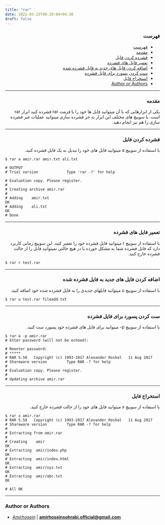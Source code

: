 ```yaml
---
title: "rar"
date: 2022-03-23T00:29:04+04:30
draft: false
---
```





<div dir='rtl'>

### فهرست

- [فهرست](#فهرست)
- [مقدمه](#مقدمه)
- [فشرده کردن فایل](#فشرده-کردن-فایل)
- [تعمیر فایل های فشرده](#تعمیر-فایل-های-فشرده)
- [اضافه کردن فایل های جدید به فایل فشرده شده](#اضافه-کردن-فایل-های-جدید-به-فایل-فشرده-شده)
- [ست کردن پسورد برای فایل فشرده](#ست-کردن-پسورد-برای-فایل-فشرده)
- [استخراج فایل](#استخراج-فایل)
- [Author or Authors](#author-or-authors)
</div>



---
<div dir='rtl'>

### مقدمه
یکی از ابزارهایی که با آن میتوانید فایل ها خود را با فرمت rar فشرده کنید ابزار rar است.
با سوییچ های مختلف این ابزار به جز فشرده سازی میتوانید عملیات غیر فشرده سازی را هم نیز انجام دهید.
</div>



---
<div dir='rtl'>

### فشرده کردن فایل
با استفاده از سوییچ a میتوانید فایل های خود را تبدیل به یک فایل فشرده کنید.

</div>
    
    $ rar a amir.rar amir.txt ali.txt
    
    # OUTPUT
    # Trial version             Type 'rar -?' for help
 
    # Evaluation copy. Please register.
    # 
    # Creating archive amir.rar
    # 
    # Adding    amir.txt                                                    OK 
    # Adding    ali.txt                                                     OK 
    # Done


---
<div dir='rtl'>

### تعمیر فایل های فشرده
با استفاده از سوییچ r میتوانید فایل فشرده خود را تعمیر کنید.
این سوییچ زمانی کاربرد دارد که فایل فشرده شما به مشکل خورده یا در هیچ حالتی نمیتوانید فایل را از حالت فشرده خارج کنید.
</div>

    $ rar r test.rar



---
<div dir='rtl'>

### اضافه کردن فایل های جدید به فایل فشرده شده

با استفاده از سوییچ u میتوانید فایلهای جدیدی را به فایل فشرده شده خود اضافه کنید.

</div>

    $ rar u test.rar fileadd.txt


---
<div dir='rtl'>

### ست کردن پسورد برای فایل فشرده
با استفاده از سوییچ p- میتوانید برای فایل های فشرده خود پسورد ست کنید.

</div>

    $ rar a -p amir.rar
    # Enter password (will not be echoed):
  
    # Reenter password:
    # *****
    # RAR 5.50   Copyright (c) 1993-2017 Alexander Roshal   11 Aug 2017
    # Shareware version         Type RAR -? for help
    # 
    # Evaluation copy. Please register.
    # 
    # Updating archive amir.rar


---
<div dir='rtl'>

### استخراج فایل 
با استفاده از سوییچ x میتوانید فایل های خود را از حالت فشرده خارج کنید.

</div>

    $ rar x amir.rar
    # RAR 5.50   Copyright (c) 1993-2017 Alexander Roshal   11 Aug 2017
    # Shareware version         Type RAR -? for help
    # 
    # Extracting from amir.rar
    # 
    # Creating    amir                                                   OK
    # Extracting  amir/index.php                                         OK
    # Extracting  amir/index.html                                        OK
    # Extracting  amir/xyz.txt                                           OK
    # Extracting  amir/abc.txt                                           OK

    # All OK



---

### Author or Authors

- *[Amirhosein](https://github.com/amirhoseinsb)* | **<amirhoseinsohrabi.official@gmail.com>**
